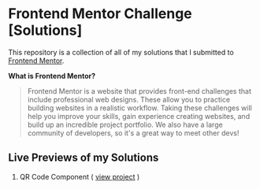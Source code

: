 # Frontend Mentor Challenge [Solutions]

This repository is a collection of all of my solutions that I submitted to [Frontend Mentor](https://www.frontendmentor.io).

**What is Frontend Mentor?**
>Frontend Mentor is a website that provides front-end challenges that include professional web designs. These allow you to practice building websites in a realistic workflow. Taking these challenges will help you improve your skills, gain experience creating websites, and build up an incredible project portfolio. We also have a large community of developers, so it's a great way to meet other devs!

## Live Previews of my Solutions
1. QR Code Component  ( [view project](https://www.frontendmentor.io) )
